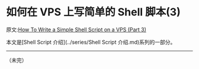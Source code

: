 # 如何在 VPS 上写简单的 Shell 脚本(3)

原文:[How To Write a Simple Shell Script on a VPS (Part 3)](https://www.digitalocean.com/community/tutorials/how-to-write-a-simple-shell-script-on-a-vps-part-3)


本文是[Shell Script 介绍](../series/Shell Script 介绍.md)系列的一部分。

---



（未完）
